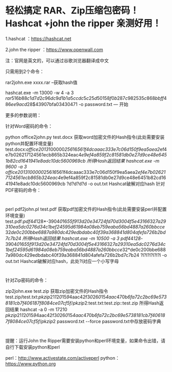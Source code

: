 # 轻松搞定 RAR、Zip压缩包密码！Hashcat +john the ripper 亲测好用！

1.hashcat ：https://hashcat.net

2.john the ripper ：https://www.openwall.com

注：官网是英文的，可以通过谷歌浏览器翻译成中文

只需用到2个命令：

rar2john.exe xxxx.rar   –获取hash值

hashcat.exe -m 13000 -w 4 -a 3 $rar5$16$b88c1d7d2c96dc9d1b1a5ccdc5c25d50$15$8f0b287c982535c868bbff486ee9acd2$8$43907bfa03430471 -o password.txt  — 开始

更多的参数说明：

针对Word密码的命令：


python office2john.py test.docx                 获取word加密文件的Hash指令(此处需要安装python并配置环境变量)
test.docx:$office$*2013*100000*256*16*561f4dcaaac333e7c06d150f9ea5aea2*ef4e7b026217124561ecb865b324eac4*e9ef4a859f2c81581db0e27d9ce48e6451b82cd1641941e8adc10dc5600969cb                                所得Hash返回结果
hashcat.exe -m 9600 -a 3 $office$*2013*100000*256*16*561f4dcaaac333e7c06d150f9ea5aea2*ef4e7b026217124561ecb865b324eac4*e9ef4a859f2c81581db0e27d9ce48e6451b82cd1641941e8adc10dc5600969cb ?d?d?d?d -o out.txt                 Hashcat破解对应hash
针对PDF密码的命令：

#
#



perl pdf2john.pl test.pdf                       获取pdf加密文件的Hash指令(此处需要安装perl并配置环境变量)
test.pdf:$pdf$4*4*128*-3904*0*16*55f913d20e34724fd70d3004f5e43166*32*7a29310ea5dc0276d34c1bef24595d61984a08eb759eaba56bd4887a260bbcce*32*de0c200bbe6887a980dc429edbdabc40f39a368841d804afefa726b2bd7c7b24   所得Hash返回结果
hashcat.exe -m 10500 -a 3 $pdf$4*4*128*-3904*0*16*55f913d20e34724fd70d3004f5e43166*32*7a29310ea5dc0276d34c1bef24595d61984a08eb759eaba56bd4887a260bbcce*32*de0c200bbe6887a980dc429edbdabc40f39a368841d804afefa726b2bd7c7b24 ?l?l?l?l?l?l -o out.txt  Hashcat破解对应hash，此处?l对应一个小写字母

#
#



针对Zip密码的命令：


zip2john.exe test.zip                            获取zip加密文件的Hash指令
test.zip/test.txt:$pkzip2$1*1*2*0*15*9*4aac42f3*0*26*0*15*4aac*470b*6fa72c2bc69e5738181cb7f406187f8084ce07cf5f*$/pkzip2$:test.txt:test.zip::test.zip                                              所得Hash返回结果
hashcat -a 0 -m 17210 $pkzip2$1*1*2*0*15*9*4aac42f3*0*26*0*15*4aac*470b*6fa72c2bc69e5738181cb7f406187f8084ce07cf5f*$/pkzip2$ password.txt --force
    password.txt中存放密码字典

 

#

提醒：运行John the Ripper需要安装python和perl环境变量，如果命令出错，请自行下载安装python和perl

perl：http://www.activestate.com/activeperl
python：https://www.python.org
